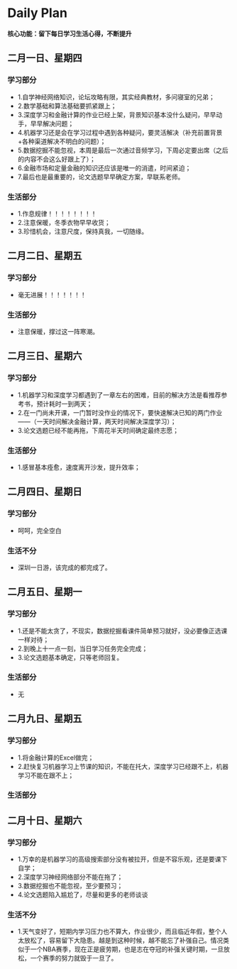 # Daily Plan

**核心功能：留下每日学习生活心得，不断提升**

## 二月一日、星期四
### 学习部分
- 1.自学神经网络知识，论坛攻略有限，其实经典教材，多问寝室的兄弟；
- 2.数学基础和算法基础要抓紧跟上；
- 3.深度学习和金融计算的作业已经上架，背景知识基本没什么疑问，早早动手，早早解决问题；
- 4.机器学习还是会在学习过程中遇到各种疑问，要灵活解决（补充前置背景+各种渠道解决不明白的问题）；
- 5.数据挖掘不能忽视，本周是最后一次通过音频学习，下周必定要出席（之后的内容不会这么好跟上了）；
- 6.金融市场和定量金融的知识还应该是唯一的消遣，时间紧迫；
- 7.最后也是最重要的，论文选题早早确定方案，早联系老师。

### 生活部分
- 1.作息规律！！！！！！！！
- 2.注意保暖，冬季衣物早早收货；
- 3.珍惜机会，注意尺度，保持真我，一切随缘。


## 二月二日、星期五
### 学习部分
- 毫无进展！！！！！！！

### 生活部分
- 注意保暖，撑过这一阵寒潮。

## 二月三日、星期六
### 学习部分
- 1.机器学习和深度学习都遇到了一章左右的困难，目前的解决方法是看推荐参考书，预计耗时一到两天；
- 2.在一门尚未开课，一门暂时没作业的情况下，要快速解决已知的两门作业——（一天时间解决金融计算，两天时间解决深度学习）；
- 3.论文选题已经不能再拖，下周花半天时间确定最终志愿；

### 生活部分
- 1.感冒基本痊愈，速度离开沙发，提升效率；

## 二月四日、星期日
### 学习部分
- 呵呵，完全空白

### 生活不分
- 深圳一日游，该完成的都完成了。

## 二月五日、星期一
### 学习部分
- 1.还是不能太贪了，不现实，数据挖掘看课件简单预习就好，没必要像正选课一样对待；
- 2.到晚上十一点一刻，当日学习任务完全完成；
- 3.论文选题基本确定，只等老师回复。

### 生活部分
- 无

## 二月九日、星期五
### 学习部分
- 1.将金融计算的Excel做完；
- 2.赶快复习机器学习上节课的知识，不能在托大，深度学习已经跟不上，机器学习不能在跟不上；

### 生活部分

## 二月十日、星期六
### 学习部分
- 1.万幸的是机器学习的高级搜索部分没有被拉开，但是不容乐观，还是要课下自学；
- 2.深度学习神经网络部分不能在拖了；
- 3.数据挖掘也不能忽视，至少要预习；
- 4.论文选题陷入尴尬了，尽量和更多的老师谈谈

### 生活不分
- 1.天气变好了，短期内学习压力也不算大，作业很少，而且临近年假，整个人太放松了，容易留下大隐患。越是到这种时候，越不能忘了补强自己。情况类似于一个NBA赛季，现在正是疲劳期，也是志在夺冠的补强关键时期，一旦放松，一个赛季的努力就毁于一旦了。
